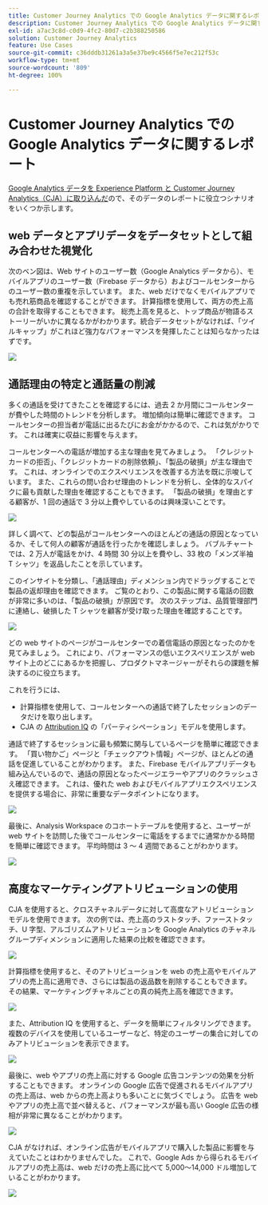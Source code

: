 ```yaml
---
title: Customer Journey Analytics での Google Analytics データに関するレポート
description: Customer Journey Analytics での Google Analytics データに関する有用なレポートを示します
exl-id: a7ac3c8d-c0d9-4fc2-80d7-c2b388250586
solution: Customer Journey Analytics
feature: Use Cases
source-git-commit: c36dddb31261a3a5e37be9c4566f5e7ec212f53c
workflow-type: tm+mt
source-wordcount: '809'
ht-degree: 100%

---
```


# Customer Journey Analytics での Google Analytics データに関するレポート

[Google Analytics データを Experience Platform と Customer Journey Analytics（CJA）に取り込んだ](/help/use-cases/ga-to-cja.md)ので、そのデータのレポートに役立つシナリオをいくつか示します。

## web データとアプリデータをデータセットとして組み合わせた視覚化

次のベン図は、Web サイトのユーザー数（Google Analytics データから）、モバイルアプリのユーザー数（Firebase データから）およびコールセンターからのユーザー数の重複を示しています。 また、web だけでなくモバイルアプリでも売れ筋商品を確認することができます。 計算指標を使用して、両方の売上高の合計を取得することもできます。 総売上高を見ると、トップ商品が物語るストーリーがいかに異なるかがわかります。統合データセットがなければ、「ツイルキャップ」がこれほど強力なパフォーマンスを発揮したことは知らなかったはずです。

![](assets/combined-datasets.png)

## 通話理由の特定と通話量の削減

多くの通話を受けてきたことを確認するには、過去 2 か月間にコールセンターが費やした時間のトレンドを分析します。 増加傾向は簡単に確認できます。 コールセンターの担当者が電話に出るたびにお金がかかるので、これは気がかりです。 これは確実に収益に影響を与えます。

コールセンターへの電話が増加する主な理由を見てみましょう。 「クレジットカードの拒否」、「クレジットカードの削除依頼」、「製品の破損」が主な理由です。 これは、オンラインでのエクスペリエンスを改善する方法を既に示唆しています。 また、これらの問い合わせ理由のトレンドを分析し、全体的なスパイクに最も貢献した理由を確認することもできます。 「製品の破損」を理由とする顧客が、1 回の通話で 3 分以上費やしているのは興味深いことです。

![](assets/call-volume.png)

詳しく調べて、どの製品がコールセンターへのほとんどの通話の原因となっているか、そして何人の顧客が通話を行ったかを確認しましょう。 バブルチャートでは、2 万人が電話をかけ、4 時間 30 分以上を費やし、33 枚の「メンズ半袖 T シャツ」を返品したことを示しています。

このインサイトを分類し、「通話理由」ディメンション内でドラッグすることで製品の返却理由を確認できます。 ご覧のとおり、この製品に関する電話の回数が非常に多いのは、「製品の破損」が原因です。 次のステップは、品質管理部門に連絡し、破損した T シャツを顧客が受け取った理由を確認することです。

![](assets/call-reason.png)

どの web サイトのページがコールセンターでの着信電話の原因となったのかを見てみましょう。 これにより、パフォーマンスの低いエクスペリエンスが web サイト上のどこにあるかを把握し、プロダクトマネージャーがそれらの課題を解決するのに役立ちます。

これを行うには、

* 計算指標を使用して、コールセンターへの通話で終了したセッションのデータだけを取り出します。
* CJA の [Attribution IQ](https://experienceleague.adobe.com/docs/analytics-platform/using/cja-workspace/attribution/models.html?lang=ja#cja-workspace) の「パーティシペーション」モデルを使用します。

通話で終了するセッションに最も頻繁に関与しているページを簡単に確認できます。 「買い物かご」ページと「チェックアウト情報」ページが、ほとんどの通話を促進していることがわかります。 また、Firebase モバイルアプリデータも組み込んでいるので、通話の原因となったページエラーやアプリのクラッシュさえ確認できます。 これは、優れた web およびモバイルアプリエクスペリエンスを提供する場合に、非常に重要なデータポイントになります。

![](assets/contributing-pages.png)

最後に、Analysis Workspace のコホートテーブルを使用すると、ユーザーが web サイトを訪問した後でコールセンターに電話をするまでに通常かかる時間を簡単に確認できます。 平均時間は 3 ～ 4 週間であることがわかります。

![](assets/cohort.png)

## 高度なマーケティングアトリビューションの使用

CJA を使用すると、クロスチャネルデータに対して高度なアトリビューションモデルを使用できます。 次の例では、売上高のラストタッチ、ファーストタッチ、U 字型、アルゴリズムアトリビューションを Google Analytics のチャネルグループディメンションに適用した結果の比較を確認できます。

![](assets/mktg-attribution.png)

計算指標を使用すると、そのアトリビューションを web の売上高やモバイルアプリの売上高に適用でき、さらには製品の返品数を削除することもできます。 その結果、マーケティングチャネルごとの真の純売上高を確認できます。

![](assets/calc-metric.png)

また、Attribution IQ を使用すると、データを簡単にフィルタリングできます。 複数のデバイスを使用しているユーザーなど、特定のユーザーの集合に対してのみアトリビューションを表示できます。

![](assets/filter.png)

最後に、web やアプリの売上高に対する Google 広告コンテンツの効果を分析することもできます。 オンラインの Google 広告で促進されるモバイルアプリの売上高は、web からの売上高よりも多いことに気づくでしょう。 広告を web やアプリの売上高で並べ替えると、パフォーマンスが最も高い Google 広告の様相が非常に異なることがわかります。

![](assets/google-ad.png)

CJA がなければ、オンライン広告がモバイルアプリで購入した製品に影響を与えていたことはわかりませんでした。 これで、Google Ads から得られるモバイルアプリの売上高は、web だけの売上高に比べて 5,000～14,000 ドル増加していることがわかります。

![](assets/google-ad2.png)
